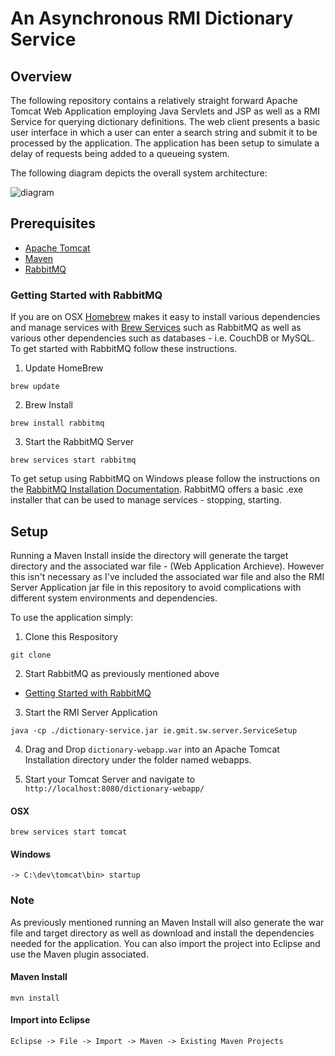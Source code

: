 # An Asynchronous RMI Dictionary Service

## Overview

The following repository contains a relatively straight forward Apache Tomcat Web Application employing Java Servlets and JSP as well as a RMI Service for querying dictionary definitions. 
The web client presents a basic user interface in which a user can enter a search string and submit it to be processed by the application. The application has been setup to simulate a delay of requests being added to a queueing system.

The following diagram depicts the overall system architecture:

![diagram](https://i.imgur.com/0KsUbvT.png)

## Prerequisites

- [Apache Tomcat](http://tomcat.apache.org/)
- [Maven](https://maven.apache.org/)
- [RabbitMQ](https://www.rabbitmq.com/)

### Getting Started with RabbitMQ

If you are on OSX [Homebrew](https://brew.sh/) makes it easy to install various dependencies and manage services with [Brew Services](https://github.com/Homebrew/homebrew-services) such as RabbitMQ as well as various other dependencies such as databases - i.e. CouchDB or MySQL. To 
get started with RabbitMQ follow these instructions.

1. Update HomeBrew
```
brew update
```

2. Brew Install
```
brew install rabbitmq
```

3. Start the RabbitMQ Server
```
brew services start rabbitmq
```

To get setup using RabbitMQ on Windows please follow the instructions on the [RabbitMQ Installation Documentation](https://www.rabbitmq.com/install-windows.html). RabbitMQ offers a basic .exe installer that can be used to manage services - stopping, starting.

## Setup

Running a Maven Install inside the directory will generate the target directory and the associated war file - (Web Application Archieve). However this isn't necessary as I've included the associated war file and also the RMI Server Application jar file in this repository to avoid complications with different system environments and dependencies.

To use the application simply:

1. Clone this Respository
```
git clone 
```

2. Start RabbitMQ as previously mentioned above

+ [Getting Started with RabbitMQ](#getting-started-with-rabbitmq)

3. Start the RMI Server Application
```
java -cp ./dictionary-service.jar ie.gmit.sw.server.ServiceSetup
```

4. Drag and Drop `dictionary-webapp.war` into an Apache Tomcat Installation directory under the folder named webapps.

5. Start your Tomcat Server and navigate to `http://localhost:8080/dictionary-webapp/`

#### OSX 
```
brew services start tomcat
```

#### Windows
```
-> C:\dev\tomcat\bin> startup
```

### Note

As previously mentioned running an Maven Install will also generate the war file and target directory as well as download and install the dependencies needed for the application. You can also import the project into Eclipse and use the Maven plugin associated.

#### Maven Install
```
mvn install
```

#### Import into Eclipse
```
Eclipse -> File -> Import -> Maven -> Existing Maven Projects
```

